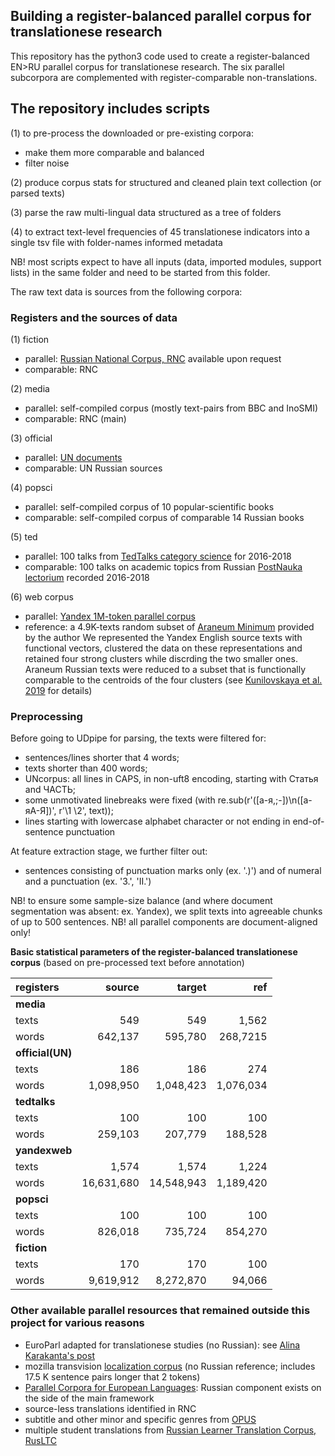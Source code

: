 ## Building a register-balanced parallel corpus for translationese research

This repository has the python3 code used to create a register-balanced EN>RU parallel corpus for translationese research. 
The six parallel subcorpora are complemented with register-comparable non-translations.

## The repository includes scripts
(1) to pre-process the downloaded or pre-existing corpora: 

- make them more comparable and balanced
- filter noise

(2) produce corpus stats for structured and cleaned plain text collection (or parsed texts)

(3) parse the raw multi-lingual data structured as a tree of folders

(4) to extract text-level frequencies of 45 translationese indicators into a single tsv file with folder-names informed metadata

NB! most scripts expect to have all inputs (data, imported modules, support lists) in the same folder and need to be started from this folder.

The raw text data is sources from the following corpora:

### Registers and the sources of data
(1) fiction
- parallel: [Russian National Corpus, RNC](http://www.ruscorpora.ru/new/) available upon request
- comparable: RNC

(2) media
- parallel: self-compiled corpus (mostly text-pairs from BBC and InoSMI)
- comparable: RNC (main)

(3) official
- parallel: [UN documents](https://conferences.unite.un.org/UNCORPUS/en/DownloadOverview#download)
- comparable: UN Russian sources

(4) popsci
- parallel: self-compiled corpus of 10 popular-scientific books
- comparable: self-compiled corpus of comparable 14 Russian books

(5) ted
- parallel: 100 talks from [TedTalks category science](https://www.ted.com/talks?sort=newest&topics%5B%5D=Science) for 2016-2018
- comparable: 100 talks on academic topics from Russian [PostNauka lectorium](https://postnauka.ru/) recorded 2016-2018

(6) web corpus
- parallel: [Yandex 1M-token parallel corpus](https://translate.yandex.ru/corpus)
- reference: a 4.9K-texts random subset of [Araneum Minimum](http://unesco.uniba.sk/aranea_about/index.html) provided by the author 
We represented the Yandex English source texts with functional vectors, clustered the data on these representations and retained four strong clusters while discrding the two smaller ones.
Araneum Russian texts were reduced to a subset that is functionally comparable to the centroids of the four clusters (see [Kunilovskaya et al. 2019](https://comparable.limsi.fr/bucc2019/BUCC2019-proceedings.pdf#page=44) for details)

### Preprocessing

Before going to UDpipe for parsing, the texts were filtered for:
- sentences/lines shorter that 4 words;
- texts shorter than 400 words;
- UNcorpus: all lines in CAPS, in non-uft8 encoding, starting with Статья and ЧАСТЬ;
- some unmotivated linebreaks were fixed (with re.sub(r'([а-я,;-])\n([а-яА-Я])', r'\1 \2', text));
- lines starting with lowercase alphabet character or not ending in end-of-sentence punctuation

At feature extraction stage, we further filter out:
- sentences consisting of punctuation marks only (ex. '.)') and of numeral and a punctuation (ex. '3.', 'II.')

NB! to ensure some sample-size balance (and where document segmentation was absent: ex. Yandex), we split texts into agreeable chunks of up to 500 sentences.
NB! all parallel components are document-aligned only!

**Basic statistical parameters of the register-balanced translationese corpus** (based on pre-processed text before annotation)

  registers   |    source   |  target    |    ref      |
  :---------- |------------:|-----------:|------------:| 
 **media**        |             |            |             |
 texts    |    549      |   549      |   1,562     |
 words    |   642,137   |  595,780   |  268,7215   |
 **official(UN)**|             |            |             |
 texts    |    186      |   186      |   274       |
 words    | 1,098,950   | 1,048,423  | 1,076,034   |
 **tedtalks**    |             |            |             |
 texts    |    100      |   100      |   100       |
 words    |   259,103   | 207,779    | 188,528     |
 **yandexweb**    |             |            |             |
 texts    |  1,574      |   1,574    |   1,224     |
 words    | 16,631,680  | 14,548,943 | 1,189,420   |
 **popsci**       |             |            |             |
 texts    |  100        |  100       |   100       |
 words    | 826,018     | 735,724    |  854,270    |
 **fiction**      |             |            |             |
 texts    |  170        |  170       |   100       |
 words    | 9,619,912   |  8,272,870 |  94,066     |
 

### Other available parallel resources that remained outside this project for various reasons
- EuroParl adapted for translationese studies (no Russian): see [Alina Karakanta's post](https://medium.com/machine-translation-fbk/weve-told-you-before-re-discovering-translationese-in-machine-translation-research-6159ed45c085)
- mozilla transvision [localization corpus](https://transvision.mozfr.org/downloads/) (no Russian reference; includes 17.5 K sentence pairs longer that 2 tokens)
- [Parallel Corpora for European Languages](https://paracrawl.eu/): Russian component exists on the side of the main framework
- source-less translations identified in RNC
- subtitle and other minor and specific genres from [OPUS](http://opus.nlpl.eu/)
- multiple student translations from [Russian Learner Translation Corpus, RusLTC](https://www.rus-ltc.org/search)
 
